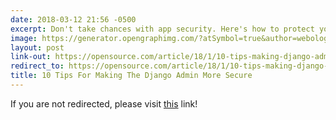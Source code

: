 ```yaml
---
date: 2018-03-12 21:56 -0500
excerpt: Don't take chances with app security. Here's how to protect your users.
image: https://generator.opengraphimg.com/?atSymbol=true&author=webology&authorSize=text-2xl&style=modern&tags=&title=10+Tips+For+Making+The+Django+Admin+More+Secure
layout: post
link-out: https://opensource.com/article/18/1/10-tips-making-django-admin-more-secure
redirect_to: https://opensource.com/article/18/1/10-tips-making-django-admin-more-secure
title: 10 Tips For Making The Django Admin More Secure
---
```


<script type="text/javascript">
window.location.href = "{{ page.link-out }}";
</script>

If you are not redirected, please visit <a href="{{ post.link-out }}">this</a> link!